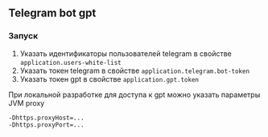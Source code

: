 ## Telegram bot gpt

### Запуск
1. Указать идентификаторы пользователей telegram в свойстве `application.users-white-list`
2. Указать токен telegram в свойстве `application.telegram.bot-token`
3. Указать токен gpt в свойстве `application.gpt.token`

При локальной разработке для доступа к gpt можно указать параметры JVM proxy
```
-Dhttps.proxyHost=...
-Dhttps.proxyPort=...
```
